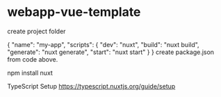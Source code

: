 # webapp-vue-template
create project folder

{
  "name": "my-app",
  "scripts": {
    "dev": "nuxt",
    "build": "nuxt build",
    "generate": "nuxt generate",
    "start": "nuxt start"
  }
}
create package.json from code above.

npm install nuxt

TypeScript Setup
https://typescript.nuxtjs.org/guide/setup